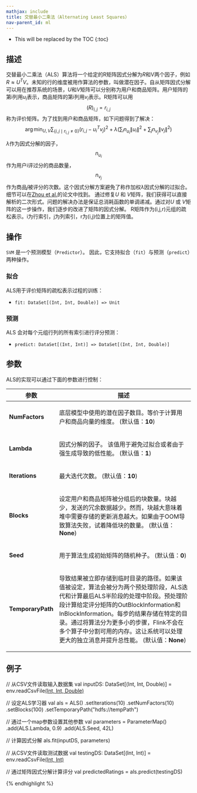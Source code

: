 ```yaml
---
mathjax: include
title: 交替最小二乘法（Alternating Least Squares）
nav-parent_id: ml
---
```

<!--
Licensed to the Apache Software Foundation (ASF) under one
or more contributor license agreements.  See the NOTICE file
distributed with this work for additional information
regarding copyright ownership.  The ASF licenses this file
to you under the Apache License, Version 2.0 (the
"License"); you may not use this file except in compliance
with the License.  You may obtain a copy of the License at

  http://www.apache.org/licenses/LICENSE-2.0

Unless required by applicable law or agreed to in writing,
software distributed under the License is distributed on an
"AS IS" BASIS, WITHOUT WARRANTIES OR CONDITIONS OF ANY
KIND, either express or implied.  See the License for the
specific language governing permissions and limitations
under the License.
-->

* This will be replaced by the TOC
{:toc}

## 描述

交替最小二乘法（ALS）算法将一个给定的R矩阵因式分解为$R$和V两个因子，例如$R \approx U^TV$。未知的行的维度被用作算法的参数，叫做潜在因子。自从矩阵因式分解可以用在推荐系统的场景，$U$和$V$矩阵可以分别称为用户和商品矩阵。用户矩阵的第i列用$u_i$表示，商品矩阵的第i列用$v_i$表示。R矩阵可以用$$(R)_{i,j} = r_{i,j}$$称为评价矩阵。为了找到用户和商品矩阵，如下问题得到了解决：
$$\arg\min_{U,V} \sum_{\{i,j\mid r_{i,j} \not= 0\}} \left(r_{i,j} - u_{i}^Tv_{j}\right)^2 +
\lambda \left(\sum_{i} n_{u_i} \left\lVert u_i \right\rVert^2 + \sum_{j} n_{v_j} \left\lVert v_j \right\rVert^2 \right)$$

$\lambda$作为因式分解的因子，$$n_{u_i}$$作为用户i评过分的商品数量， $$n_{v_j}$$作为商品$j$被评分的次数。这个因式分解方案避免了称作加权$\lambda​$因式分解的过拟合。细节可以在[Zhou et al.](http://dx.doi.org/10.1007/978-3-540-68880-8_32)的论文中找到。
通过修复$U$ 和 $V$矩阵，我们获得可以直接解析的二次形式。问题的解决办法是保证总消耗函数的单调递减。通过对$U$ 或 $V$矩阵的这一步操作，我们逐步的改进了矩阵的因式分解。
R矩阵作为(i,j,r)元组的疏松表示。i为行索引，j为列索引，r为(i,j)位置上的矩阵值。


## 操作

`SVM` 是一个预测模型（`Predictor`）。
因此，它支持拟合（`fit`）与预测（`predict`）两种操作。

### 拟合

ALS用于评价矩阵的疏松表示过程的训练：

* `fit: DataSet[(Int, Int, Double)] => Unit`

### 预测

ALS 会对每个元组行列的所有索引进行评分预测：

* `predict: DataSet[(Int, Int)] => DataSet[(Int, Int, Double)]`


## 参数

ALS的实现可以通过下面的参数进行控制：

<table class="table table-bordered">
<thead>
  <tr>
    <th class="text-left" style="width: 20%">参数</th>
    <th class="text-center">描述</th>
  </tr>
</thead>

<tbody>
  <tr>
    <td><strong>NumFactors</strong></td>
    <td>
      <p>
        底层模型中使用的潜在因子数目。等价于计算用户和商品向量的维度。 (默认值：<strong>10</strong>)
      </p>
    </td>
  </tr>
  <tr>
    <td><strong>Lambda</strong></td>
    <td>
      <p>
        因式分解的因子。 该值用于避免过拟合或者由于强生成导致的低性能。 (默认值：<strong>1</strong>)
      </p>
    </td>
  </tr>
  <tr>
    <td><strong>Iterations</strong></td>
    <td>
      <p>
        最大迭代次数。 
        (默认值：<strong>10</strong>)
      </p>
    </td>
  </tr>
  <tr>
    <td><strong>Blocks</strong></td>
    <td>
      <p>
        设定用户和商品矩阵被分组后的块数量。块越少，发送的冗余数据越少。然而，块越大意味着堆中需要存储的更新消息越大。如果由于OOM导致算法失败，试着降低块的数量。  (默认值：<strong>None</strong>)
      </p>
    </td>
  </tr>  
  <tr>
    <td><strong>Seed</strong></td>
    <td>
      <p>
        用于算法生成初始矩阵的随机种子。
        (默认值：<strong>0</strong>)
      </p>
    </td>
  </tr>
  <tr>
    <td><strong>TemporaryPath</strong></td>
    <td>
      <p>
        导致结果被立即存储到临时目录的路径。如果该值被设定，算法会被分为两个预处理阶段，ALS迭代和计算最后ALS半阶段的处理中阶段。预处理阶段计算给定评分矩阵的OutBlockInformation和InBlockInformation。每步的结果存储在特定的目录。通过将算法分为更多小的步骤，Flink不会在多个算子中分割可用的内存。这让系统可以处理更大的独立消息并提升总性能。  (默认值：<strong>None</strong>)
      </p>
    </td>
  </tr>
</tbody>
</table>

## 例子

// 从CSV文件读取输入数据集
val inputDS: DataSet[(Int, Int, Double)] = env.readCsvFile[(Int, Int, Double)](
  pathToTrainingFile)

// 设定ALS学习器
val als = ALS()
.setIterations(10)
.setNumFactors(10)
.setBlocks(100)
.setTemporaryPath("hdfs://tempPath")

// 通过一个map参数设置其他参数
val parameters = ParameterMap()
.add(ALS.Lambda, 0.9)
.add(ALS.Seed, 42L)

// 计算因式分解
als.fit(inputDS, parameters)

// 从CSV文件读取测试数据
val testingDS: DataSet[(Int, Int)] = env.readCsvFile[(Int, Int)](pathToData)

// 通过矩阵因式分解计算评分
val predictedRatings = als.predict(testingDS)

{% endhighlight %}